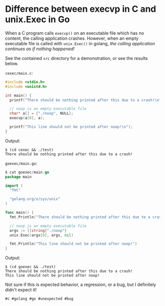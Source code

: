 # Difference between execvp in C and unix.Exec in Go

When a C program calls `execvp()` on an executable file which has no content,
the calling application crashes. However, when an empty executable file is
called with `unix.Exec()` in golang, *the calling application continues as if
nothing happened!*

See the contained `src` directory for a demonstration, or see the results below.

`cexec/main.c`:
```c
#include <stdio.h>
#include <unistd.h>

int main() {
  printf("There should be nothing printed after this due to a crash!\n");

  // noop is an empty executable file
  char* a[] = {"./noop", NULL};
  execvp(a[0], a);

  printf("This line should not be printed after noop!\n");
}
```

Output:
```
$ (cd cexec && ./test)
There should be nothing printed after this due to a crash!
```

`goexec/main.go`:
```go
$ cat goexec/main.go
package main

import (
  "fmt"

  "golang.org/x/sys/unix"
)

func main() {
  fmt.Println("There should be nothing printed after this due to a crash!")

  // noop is an empty executable file
  args := []string{"./noop"}
  unix.Exec(args[0], args, nil)

  fmt.Println("This line should not be printed after noop!")
}
```

Output:
```
$ (cd goexec && ./test)
There should be nothing printed after this due to a crash!
This line should not be printed after noop!
```

Not sure if this is expected behavior, a regression, or a bug, but I definitely
didn't expect it!

    #c #golang #go #unexpected #bug
